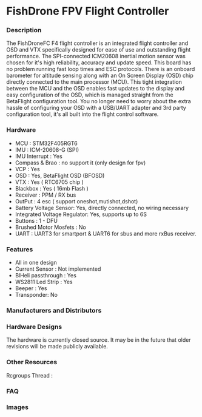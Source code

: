 # FishDrone FPV Flight Controller

### Description
The FishDroneFC F4 flight controller is an integrated flight controller and OSD and VTX specifically designed for ease of use and outstanding flight performance. The SPI-connected ICM20608 inertial motion sensor was chosen for it's high reliability, accuracy and update speed. This board has no problem running fast loop times and ESC protocols. There is an onboard barometer for altitude sensing along with an On Screen Display (OSD) chip directly connected to the main processor (MCU). This tight integration between the MCU and the OSD enables fast updates to the display and easy configuration of the OSD, which is managed straight from the BetaFlight configuration tool. You no longer need to worry about the extra hassle of configuring your OSD with a USB/UART adapter and 3rd party configuration tool, it's all built into the flight control software.

### Hardware
- MCU : STM32F405RGT6
- IMU : ICM-20608-G (SPI)
- IMU Interrupt : Yes
- Compass & Brao : no support it (only  design for fpv)
- VCP : Yes
- OSD : Yes, BetaFlight OSD (BFOSD)
- VTX : Yes ( RTC6705 chip )
- Blackbox : Yes ( 16mb Flash )
- Receiver : PPM / RX bus
- OutPut : 4 esc ( support oneshot,mutishot,dshot)
- Battery Voltage Sensor: Yes, directly connected, no wiring necessary
- Integrated Voltage Regulator: Yes, supports up to 6S
- Buttons : 1 - DFU
- Brushed Motor Mosfets : No
- UART : UART3 for smartport & UART6 for sbus and more rxBus receiver.

### Features
- All in one design
- Current Sensor : Not implemented
- BlHeli passthrough : Yes
- WS2811 Led Strip : Yes
- Beeper : Yes
- Transponder: No

### Manufacturers and Distributors

### Hardware Designs 
The hardware is currently closed source. It may be in the future that older revisions will be made publicly available.

### Other Resources
Rcgroups Thread : 

### FAQ 

### Images
